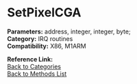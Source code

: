 # SetPixelCGA

**Parameters:** address, integer, integer, byte;  
**Category:** IRQ routines  
**Compatibility:** X86, M1ARM  

**Reference Link:**  
[Back to Categories](../categories/irq_routines.md)  
[Back to Methods List](../../SUMMARY.md)
